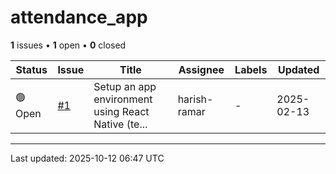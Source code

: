 # attendance_app

**1** issues • **1** open • **0** closed

<div class="github-issue-table-container">
<table class="github-issue-table">
<thead>
<tr>
<th>Status</th>
<th>Issue</th>
<th>Title</th>
<th>Assignee</th>
<th>Labels</th>
<th>Updated</th>
</tr>
</thead>
<tbody>
<tr><td>🟢 Open</td><td><a href='./issue-1-Setup-an-app-environment-using-React-Native-testin.md'>#1</a></td><td>Setup an app environment using React Native (te...</td><td>harish-ramar</td><td>-</td><td>2025-02-13</td></tr>
</tbody>
</table>
</div>

---

Last updated: 2025-10-12 06:47 UTC